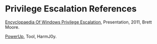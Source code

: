 # Privilege Escalation References

[Encyclopaedia Of Windows Privilege Escalation](https://www.insomniasec.com/downloads/publications/WindowsPrivEsc.ppt), Presentation, 2011, Brett Moore.

[PowerUp](https://github.com/HarmJ0y/PowerUp), Tool, HarmJ0y.